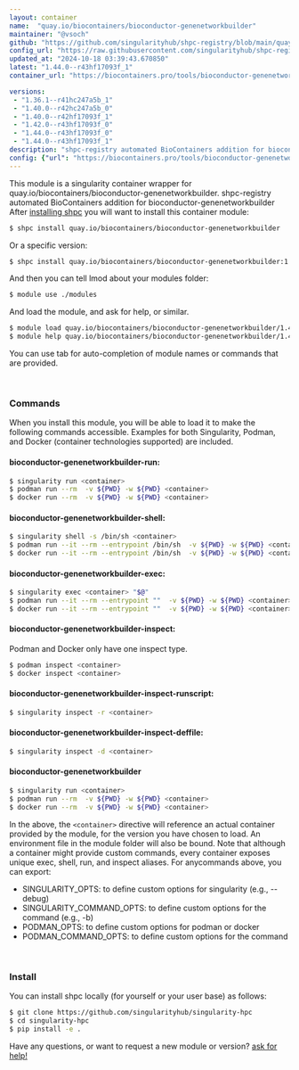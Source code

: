 ```yaml
---
layout: container
name:  "quay.io/biocontainers/bioconductor-genenetworkbuilder"
maintainer: "@vsoch"
github: "https://github.com/singularityhub/shpc-registry/blob/main/quay.io/biocontainers/bioconductor-genenetworkbuilder/container.yaml"
config_url: "https://raw.githubusercontent.com/singularityhub/shpc-registry/main/quay.io/biocontainers/bioconductor-genenetworkbuilder/container.yaml"
updated_at: "2024-10-18 03:39:43.670850"
latest: "1.44.0--r43hf17093f_1"
container_url: "https://biocontainers.pro/tools/bioconductor-genenetworkbuilder"

versions:
 - "1.36.1--r41hc247a5b_1"
 - "1.40.0--r42hc247a5b_0"
 - "1.40.0--r42hf17093f_1"
 - "1.42.0--r43hf17093f_0"
 - "1.44.0--r43hf17093f_0"
 - "1.44.0--r43hf17093f_1"
description: "shpc-registry automated BioContainers addition for bioconductor-genenetworkbuilder"
config: {"url": "https://biocontainers.pro/tools/bioconductor-genenetworkbuilder", "maintainer": "@vsoch", "description": "shpc-registry automated BioContainers addition for bioconductor-genenetworkbuilder", "latest": {"1.44.0--r43hf17093f_1": "sha256:c40738f0287c4d1eaa638ed9d20160560f43b1cff698f82752248b37ce197634"}, "tags": {"1.36.1--r41hc247a5b_1": "sha256:95d65d458abcfc62a64c59113bf7e1cbadeee8cdfdba850ff882897b0775354b", "1.40.0--r42hc247a5b_0": "sha256:5fc7bc961d6fa5310b21366b7d93987ffad8231375ed7f2ee7ce19f642368a00", "1.40.0--r42hf17093f_1": "sha256:c2cd81a9ddc878d1bf538465e2da7438e162dac65d2c05b447b8c2b64477394d", "1.42.0--r43hf17093f_0": "sha256:47fe86486494dfff9aa4aea399cc0896f7fc57ac4ef4e37c28e0b60a36619d9c", "1.44.0--r43hf17093f_0": "sha256:1ba2cde0f490448d0da6d35b175c199e039eb9c2bb3a0754f4c195b19137283e", "1.44.0--r43hf17093f_1": "sha256:c40738f0287c4d1eaa638ed9d20160560f43b1cff698f82752248b37ce197634"}, "docker": "quay.io/biocontainers/bioconductor-genenetworkbuilder"}
---
```


This module is a singularity container wrapper for quay.io/biocontainers/bioconductor-genenetworkbuilder.
shpc-registry automated BioContainers addition for bioconductor-genenetworkbuilder
After [installing shpc](#install) you will want to install this container module:


```bash
$ shpc install quay.io/biocontainers/bioconductor-genenetworkbuilder
```

Or a specific version:

```bash
$ shpc install quay.io/biocontainers/bioconductor-genenetworkbuilder:1.44.0--r43hf17093f_1
```

And then you can tell lmod about your modules folder:

```bash
$ module use ./modules
```

And load the module, and ask for help, or similar.

```bash
$ module load quay.io/biocontainers/bioconductor-genenetworkbuilder/1.44.0--r43hf17093f_1
$ module help quay.io/biocontainers/bioconductor-genenetworkbuilder/1.44.0--r43hf17093f_1
```

You can use tab for auto-completion of module names or commands that are provided.

<br>

### Commands

When you install this module, you will be able to load it to make the following commands accessible.
Examples for both Singularity, Podman, and Docker (container technologies supported) are included.

#### bioconductor-genenetworkbuilder-run:

```bash
$ singularity run <container>
$ podman run --rm  -v ${PWD} -w ${PWD} <container>
$ docker run --rm  -v ${PWD} -w ${PWD} <container>
```

#### bioconductor-genenetworkbuilder-shell:

```bash
$ singularity shell -s /bin/sh <container>
$ podman run --it --rm --entrypoint /bin/sh  -v ${PWD} -w ${PWD} <container>
$ docker run --it --rm --entrypoint /bin/sh  -v ${PWD} -w ${PWD} <container>
```

#### bioconductor-genenetworkbuilder-exec:

```bash
$ singularity exec <container> "$@"
$ podman run --it --rm --entrypoint ""  -v ${PWD} -w ${PWD} <container> "$@"
$ docker run --it --rm --entrypoint ""  -v ${PWD} -w ${PWD} <container> "$@"
```

#### bioconductor-genenetworkbuilder-inspect:

Podman and Docker only have one inspect type.

```bash
$ podman inspect <container>
$ docker inspect <container>
```

#### bioconductor-genenetworkbuilder-inspect-runscript:

```bash
$ singularity inspect -r <container>
```

#### bioconductor-genenetworkbuilder-inspect-deffile:

```bash
$ singularity inspect -d <container>
```



#### bioconductor-genenetworkbuilder

```bash
$ singularity run <container>
$ podman run --rm  -v ${PWD} -w ${PWD} <container>
$ docker run --rm  -v ${PWD} -w ${PWD} <container>
```


In the above, the `<container>` directive will reference an actual container provided
by the module, for the version you have chosen to load. An environment file in the
module folder will also be bound. Note that although a container
might provide custom commands, every container exposes unique exec, shell, run, and
inspect aliases. For anycommands above, you can export:

 - SINGULARITY_OPTS: to define custom options for singularity (e.g., --debug)
 - SINGULARITY_COMMAND_OPTS: to define custom options for the command (e.g., -b)
 - PODMAN_OPTS: to define custom options for podman or docker
 - PODMAN_COMMAND_OPTS: to define custom options for the command

<br>

### Install

You can install shpc locally (for yourself or your user base) as follows:

```bash
$ git clone https://github.com/singularityhub/singularity-hpc
$ cd singularity-hpc
$ pip install -e .
```

Have any questions, or want to request a new module or version? [ask for help!](https://github.com/singularityhub/singularity-hpc/issues)